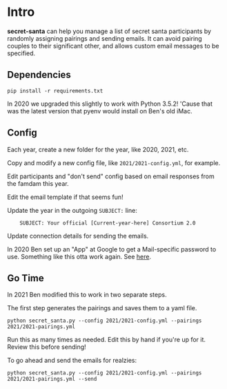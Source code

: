 Intro
=====

**secret-santa** can help you manage a list of secret santa participants by
randomly assigning pairings and sending emails. It can avoid pairing
couples to their significant other, and allows custom email messages to be
specified.

Dependencies
------------
```
pip install -r requirements.txt
```

In 2020 we upgraded this slightly to work with Python 3.5.2!
'Cause that was the latest version that pyenv would install on Ben's old iMac.

Config
-----

Each year, create a new folder for the year, like 2020, 2021, etc.

Copy and modify a new config file, like `2021/2021-config.yml`, for example.

Edit participants and "don't send" config based on email responses from the famdam this year.

Edit the email template if that seems fun!

Update the year in the outgoing `SUBJECT:` line:
```
    SUBJECT: Your official [Current-year-here] Consortium 2.0
```

Update connection details for sending the emails.

In 2020 Ben set up an "App" at Google to get a Mail-specific password to use.
Something like this otta work again.
See [here](https://support.google.com/accounts/answer/185833?p=InvalidSecondFactor&visit_id=637410814259150647-336572923&rd=1).

Go Time
-----

In 2021 Ben modified this to work in two separate steps.

The first step generates the pairings and saves them to a yaml file.
```
python secret_santa.py --config 2021/2021-config.yml --pairings 2021/2021-pairings.yml
```

Run this as many times as needed.
Edit this by hand if you're up for it.
Review this before sending!

To go ahead and send the emails for realzies:
```
python secret_santa.py --config 2021/2021-config.yml --pairings 2021/2021-pairings.yml --send
```
